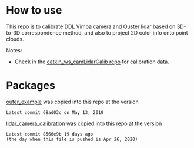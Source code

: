 # How to use

This repo is to calibrate DDL Vimba camera and Ouster lidar based on 3D-to-3D correspondence method, and also to project 2D color info onto point clouds.


Notes:

- Check in the [catkin_ws_camLidarCalib repo](https://github.com/ntthuy11/catkin_ws_camLidarCalib/tree/master/src/cam_lidar_calib/calibration_data) for calibration data.

# Packages

[outer_example](https://github.com/ouster-lidar/ouster_example) was copied into this repo at the version
```
Latest commit 68ad03c on May 13, 2019
```

[lidar_camera_calibration](https://github.com/ankitdhall/lidar_camera_calibration) was copied into this repo at the version
```
Latest commit 8566e9b 19 days ago
(the day when this file is pushed is Apr 26, 2020)

```
